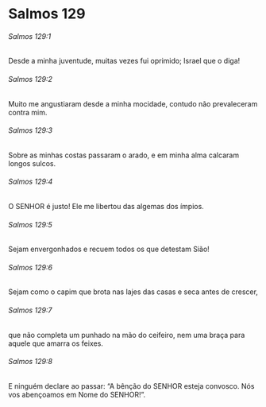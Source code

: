 # Salmos 129

###### Salmos 129:1

Desde a minha juventude, muitas vezes fui oprimido; Israel que o diga!

###### Salmos 129:2

Muito me angustiaram desde a minha mocidade, contudo não prevaleceram contra mim.

###### Salmos 129:3

Sobre as minhas costas passaram o arado, e em minha alma calcaram longos sulcos.

###### Salmos 129:4

O SENHOR é justo! Ele me libertou das algemas dos ímpios.

###### Salmos 129:5

Sejam envergonhados e recuem todos os que detestam Sião!

###### Salmos 129:6

Sejam como o capim que brota nas lajes das casas e seca antes de crescer,

###### Salmos 129:7

que não completa um punhado na mão do ceifeiro, nem uma braça para aquele que amarra os feixes.

###### Salmos 129:8

E ninguém declare ao passar: “A bênção do SENHOR esteja convosco. Nós vos abençoamos em Nome do SENHOR!”.

